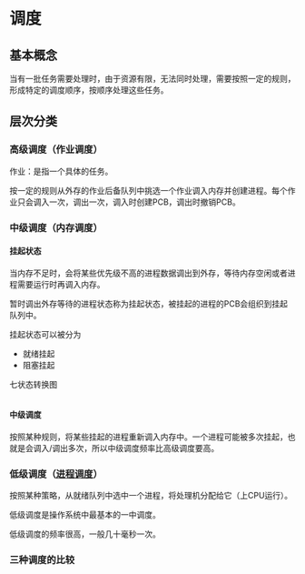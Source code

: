 # 调度

## 基本概念

当有一批任务需要处理时，由于资源有限，无法同时处理，需要按照一定的规则，形成特定的调度顺序，按顺序处理这些任务。

## 层次分类

### 高级调度（作业调度）

作业：是指一个具体的任务。

按一定的规则从外存的作业后备队列中挑选一个作业调入内存并创建进程。每个作业只会调入一次，调出一次，调入时创建PCB，调出时撤销PCB。

### 中级调度（内存调度）

#### 挂起状态

当内存不足时，会将某些优先级不高的进程数据调出到外存，等待内存空闲或者进程需要运行时再调入内存。

暂时调出外存等待的进程状态称为挂起状态，被挂起的进程的PCB会组织到挂起队列中。

挂起状态可以被分为

- 就绪挂起
- 阻塞挂起

七状态转换图

<img :src="$withBase='/img/os-dispatch-seven-status-model.png'" class="align-center"/>

#### 中级调度

按照某种规则，将某些挂起的进程重新调入内存中。一个进程可能被多次挂起，也就是会调入/调出多次，所以中级调度频率比高级调度要高。

### 低级调度（[进程调度](./进程调度.md)）

按照某种策略，从就绪队列中选中一个进程，将处理机分配给它（上CPU运行）。

低级调度是操作系统中最基本的一中调度。

低级调度的频率很高，一般几十毫秒一次。

### 三种调度的比较

<img :src="$withBase='/img/os-three-dispatch-model-compare.png'" class="align-center"/>